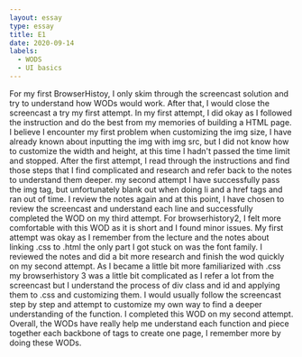 ```yaml
---
layout: essay
type: essay
title: E1
date: 2020-09-14
labels:
  - WODS
  - UI basics
---
```


For my first BrowserHistoy, I only skim through the screencast solution and try to understand how WODs would work. After that, I would close the screencast a try my first attempt. In my first attempt, I did okay as I followed the instruction and do the best from my memories of building a HTML page. I believe I encounter my first problem when customizing the img size, I have already known about inputting the img with img src, but I did not know how to customize the width and height, at this time I hadn't passed the time limit and stopped. After the first attempt, I read through the instructions and find those steps that I find complicated and research and refer back to the notes to understand them deeper. my second attempt I have successfully pass the img tag, but unfortunately blank out when doing li and a href tags and ran out of time. I review the notes again and at this point, I have chosen to review the screencast and understand each line and successfully completed the WOD on my third attempt. For browserhistory2, I felt more comfortable with this WOD as it is short and I found minor issues. My first attempt was okay as I remember from the lecture and the notes about linking .css to .html the only part I got stuck on was the font family. I reviewed the notes and did a bit more research and finish the wod quickly on my second attempt. As I became a little bit more familiarized with .css my browserhistory 3 was a little bit complicated as I refer a lot from the screencast but I understand the process of div class and id and applying them to .css and customizing them. I would usually follow the screencast step by step and attempt to customize my own way to find a deeper understanding of the function. I completed this WOD on my second attempt. Overall, the WODs have really help me understand each function and piece together each backbone of tags to create one page, I remember more by doing these WODs.
